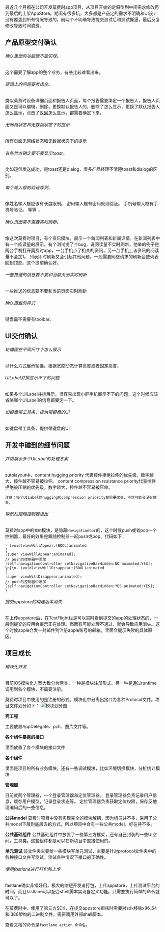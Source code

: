 最近几个月都在公司开发莫费时app项目，从项目开始的定原型到中间需求修改再到最后的上架AppStore。期间有很多坑，大多都是产品定的需求不明确和UI设计没有覆盖到所有情况导致的。前两个不明确导致提交测试后和测试撕逼，最后反复修改导致时间浪费。

## 产品原型交付确认

###### 确认里面的功能能不能实现。
这个需要了解app的整个业务，有些比较难看出来。

###### 逻辑上的问题要考虑全。
类似莫费时设备详细页面和报告人页面，每个报告需要绑定一个报告人，报告人页面又是可以编辑，删除，更换默认报告人的，删除了怎么显示，更换了默认报告人怎么显示，点击了返回怎么显示，都需要确定下来。

###### 无网络状态和无数据状态下的提示
所有页面无网络状态和无数据状态下的提示

###### 有些地方确定要不要显示toast。
比如短信发送成功，是toast还是dialog，很多产品经理不清楚toast和dialog的区别。

###### 每个输入框的验证规则。
像姓名输入框应该有长度限制。
密码输入框有密码规则验证。
手机号输入框有手机号验证。
等等...

###### 确认页面需不需要实时刷新。
像这次莫费时项目，有个资讯模块，展示一个新闻列表和新闻详情，在新闻列表中有一个阅读量的展示。有个测试提了个bug，说阅读量不实时刷新，他举的例子是两台手机打开莫费时app，一台手机点了相关的资讯，另一台手机上该资讯的阅读量不会加1。
列表即时刷新又会引起其他问题，一般需要网络请求的刷新会使列表回到顶部。这个提前确认好。

###### 一些推送的信息要不要和当前页面实时刷新
一些推送的信息要不要和当前页面实时刷新

###### 确认键盘的样式
键盘需不需要有toolbar。



## UI交付确认

###### 轮播图在不同尺寸下怎么展示
以什么方式展示轮播。根据宽度动态计算高度或者固定高度。

###### UILabel并排显示不下的问题
如果多个UILabel并排展示，很容易出现小屏手机展示不下的问题，这个时候应该省略哪个UILabel的信息都要定一下。

###### 如键盘带工具条，提供带键盘的UI
如键盘带工具条，提供带键盘的UI

## 开发中碰到的细节问题
###### 并排展示多个UILabel的处理方案
autolayout中，content hugging priority 代表控件拒绝拉伸的优先级，数字越大，控件越不容易被拉伸。
content compression resistance priority代表控件拒绝被压缩的优先级，数字越大，控件越不容易被压缩。
```
注意：每个UILabel的hugging和compression priority都需要改变，不然可能会没有效果。
```
###### 导航栏跟随控制器退出
莫费时app中的`我的`模块，是隐藏`Navigationbar`的，这个时候push或者pop一个控制器，最好的效果是跟随控制器一起push或pop。代码如下：
```
- (void)viewWillAppear:(BOOL)animated  
{
[super viewWillAppear:animated];  
// push的控制器中添加  
[self.navigationController setNavigationBarHidden:NO animated:YES];  \n}\n- (void)viewWillDisappear:(BOOL)animated  
{  
[super viewWillDisappear:animated];
// push的控制器中添加  
[self.navigationController setNavigationBarHidden:YES animated:YES];  
}
```

###### 提交appstore的构建版本消失
在上传appstore后，在TestFlight栏是可以实时看到提交的app的处理状态的，一般刚提交的应用会提示正在处理。然而有可能处理不通过，就会导致应用消失。这个时候apple会发一封邮件到注册apple账号的邮箱，里面会提示失败的具体原因。



## 项目成长

###### 模块化开发
目前iOS模块化方案大致分为两类，一种是模块注册形式。另一种是通过runtime调用到各个模块，不需要注册。

莫费时项目中使用的是注册的形式。模块化中分离出接口为各种Protocol文件。项目文件划分如下：
![模块划分图](/content/images/2017/12/module.png)

**壳工程**

主要放置AppDelegate、pch、图片文件等。

**各个组件暴露的接口**

里面放置了各个模块的接口文件

**各个组件**

里面是项目的所有业务模块，还有一些调试模块，比如环境切换模块，分析统计模块

**管理器**

目前就两个管理器，一个登录管理器和定位管理器。
登录管理器负责记录用户信息，缓存用户模型，记录登录状态等。
定位管理器负责获取定位权限，保存反地理编码后的一些信息。

**公共model**
莫费时项目中没有实现完全的模块解耦，因为组员并不多，采用了公共model下层到底层去的方式，所以项目中会有一些公共model，好在并不多。

**公共基础组件**
公共基础组件中放置了一些第三方框架，还有自己封装的一些UI空间，工具类。这些组件都是可以在新项目中直接使用的。

**单元测试**
该文件夹主要给一些模块写单元测试，主要是针对protocol文件夹中的各种接口文件写测试，测试各种情况下接口的正确性。

###### 使用fastlane进行打包和上传
fastlane确实非常好用，极大的缩短开发者打包，上传appstore，上传测试平台的时间。而且fastlane可以配合shell脚本实现自定义功能。只需要执行简单的命令就可以了。

在莫费时中，使用了第三方SDK，在提交appstore审核时需要对sdk移除x86_64和i386架构的二进制文件，需要调用外部shell脚本。

查看文档的命令是`fastlane action 命令名`。